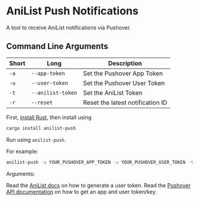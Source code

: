 # AniList Push Notifications

A tool to receive AniList notifications via Pushover.

## Command Line Arguments

| Short | Long              | Description                      |
|-------|-------------------|----------------------------------|
| `-a`  | `--app-token`     | Set the Pushover App Token       |
| `-u`  | `--user-token`    | Set the Pushover User Token      |
| `-t`  | `--anilist-token` | Set the AniList Token            |
| `-r`  | `--reset`         | Reset the latest notification ID |

First, [install Rust](https://www.rust-lang.org/tools/install), then install using
```sh
cargo install anilist-push
```

Run using `anilist-push`.

For example:
```bash
anilist-push -a YOUR_PUSHOVER_APP_TOKEN -u YOUR_PUSHOVER_USER_TOKEN -t YOUR_ANILIST_TOKEN
```

Arguments:

Read the [AniList docs](https://docs.anilist.co/guide/auth/) on how to generate a user token.
Read the [Pushover API documentation](https://pushover.net/api) on how to get an app and user token/key.